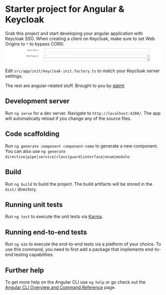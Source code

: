 # Starter project for Angular & Keycloak
Grab this project and start developing your angular application with Keycloak SSO.
When creating a client on Keycloak, make sure to set Web Origins to `*` to bypass CORS:
![img.png](img.png)

Edit `src/app/init/keycloak-init.factory.ts` to match your Keycloak server settings.

The rest are angular-related stuff.
Brought to you by [datmt](https://datmt.com/)

## Development server

Run `ng serve` for a dev server. Navigate to `http://localhost:4200/`. The app will automatically reload if you change any of the source files.

## Code scaffolding

Run `ng generate component component-name` to generate a new component. You can also use `ng generate directive|pipe|service|class|guard|interface|enum|module`.

## Build

Run `ng build` to build the project. The build artifacts will be stored in the `dist/` directory.

## Running unit tests

Run `ng test` to execute the unit tests via [Karma](https://karma-runner.github.io).

## Running end-to-end tests

Run `ng e2e` to execute the end-to-end tests via a platform of your choice. To use this command, you need to first add a package that implements end-to-end testing capabilities.

## Further help

To get more help on the Angular CLI use `ng help` or go check out the [Angular CLI Overview and Command Reference](https://angular.io/cli) page.
